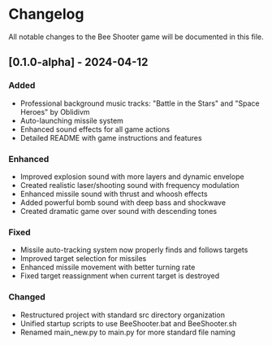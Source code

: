 # Changelog

All notable changes to the Bee Shooter game will be documented in this file.

## [0.1.0-alpha] - 2024-04-12

### Added
- Professional background music tracks: "Battle in the Stars" and "Space Heroes" by Oblidivm
- Auto-launching missile system
- Enhanced sound effects for all game actions
- Detailed README with game instructions and features

### Enhanced
- Improved explosion sound with more layers and dynamic envelope
- Created realistic laser/shooting sound with frequency modulation
- Enhanced missile sound with thrust and whoosh effects
- Added powerful bomb sound with deep bass and shockwave
- Created dramatic game over sound with descending tones

### Fixed
- Missile auto-tracking system now properly finds and follows targets
- Improved target selection for missiles
- Enhanced missile movement with better turning rate
- Fixed target reassignment when current target is destroyed

### Changed
- Restructured project with standard src directory organization
- Unified startup scripts to use BeeShooter.bat and BeeShooter.sh
- Renamed main_new.py to main.py for more standard file naming
